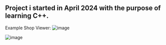 
## Project i started in April 2024 with the purpose of learning C++.
Example Shop Viewer:
![image](https://github.com/LegendaryReaper670/DevCpp/assets/79212718/91bd3453-b1cd-4128-bd15-05501c3dff06)

![image](https://github.com/LegendaryReaper670/DevCpp/assets/79212718/8ff0a298-75e2-4ee4-8fc9-fba8cd24f6a7)

